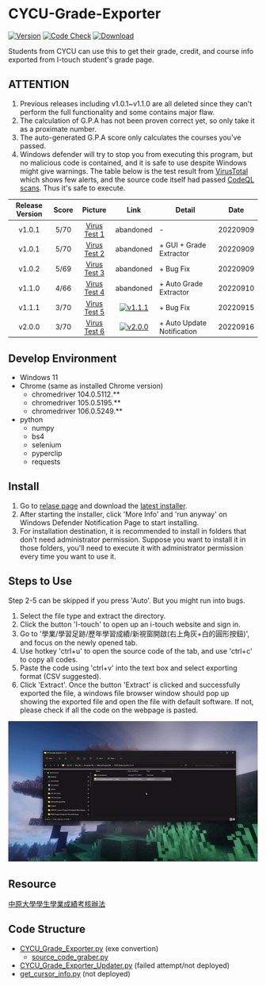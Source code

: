 # CYCU-Grade-Exporter

[![Version](https://img.shields.io/github/v/release/belongtothenight/CYCU-Grade-Exporter)](https://github.com/belongtothenight/CYCU-Grade-Exporter/releases/latest) [![Code Check](https://img.shields.io/github/workflow/status/belongtothenight/CYCU-Grade-Exporter/CodeQL)](https://github.com/belongtothenight/CYCU-Grade-Exporter/actions) [![Download](https://img.shields.io/github/downloads/belongtothenight/CYCU-Grade-Exporter/total)](https://github.com/belongtothenight/CYCU-Grade-Exporter/releases)

Students from CYCU can use this to get their grade, credit, and course info exported from I-touch student's grade page.

## ATTENTION

1. Previous releases including v1.0.1~v1.1.0 are all deleted since they can't perform the full functionality and some contains major flaw.
2. The calculation of G.P.A has not been proven correct yet, so only take it as a proximate number.
3. The auto-generated G.P.A score only calculates the courses you've passed.
4. Windows defender will try to stop you from executing this program, but no malicious code is contained, and it is safe to use despite Windows might give warnings. The table below is the test result from [VirusTotal](https://www.virustotal.com/gui/home/upload) which shows few alerts, and the source code itself had passed [CodeQL scans](https://github.com/belongtothenight/CYCU-Grade-Exporter/actions). Thus it's safe to execute.

| Release Version | Score |                                                   Picture                                                   |                                                                                        Link                                                                                         | Detail                     | Date     |
| :-------------: | :---: | :---------------------------------------------------------------------------------------------------------: | :---------------------------------------------------------------------------------------------------------------------------------------------------------------------------------: | -------------------------- | -------- |
|     v1.0.1      | 5/70  | [Virus Test 1](https://github.com/belongtothenight/CYCU-Grade-Exporter/blob/main/virustest/virustotal1.png) |                                                                                      abandoned                                                                                      | -                          | 20220909 |
|     v1.0.1      | 5/70  | [Virus Test 2](https://github.com/belongtothenight/CYCU-Grade-Exporter/blob/main/virustest/virustotal2.png) |                                                                                      abandoned                                                                                      | + GUI + Grade Extractor    | 20220909 |
|     v1.0.2      | 5/69  | [Virus Test 3](https://github.com/belongtothenight/CYCU-Grade-Exporter/blob/main/virustest/virustotal3.png) |                                                                                      abandoned                                                                                      | + Bug Fix                  | 20220909 |
|     v1.1.0      | 4/66  | [Virus Test 4](https://github.com/belongtothenight/CYCU-Grade-Exporter/blob/main/virustest/virustotal4.png) |                                                                                      abandoned                                                                                      | + Auto Grade Extractor     | 20220910 |
|     v1.1.1      | 3/70  | [Virus Test 5](https://github.com/belongtothenight/CYCU-Grade-Exporter/blob/main/virustest/virustotal5.png) | [![v1.1.1](https://img.shields.io/github/downloads/belongtothenight/CYCU-Grade-Exporter/v1.1.1/total)](https://github.com/belongtothenight/CYCU-Grade-Exporter/releases/tag/v1.1.1) | + Bug Fix                  | 20220915 |
|     v2.0.0      | 3/70  | [Virus Test 6](https://github.com/belongtothenight/CYCU-Grade-Exporter/blob/main/virustest/virustotal6.png) | [![v2.0.0](https://img.shields.io/github/downloads/belongtothenight/CYCU-Grade-Exporter/v2.0.0/total)](https://github.com/belongtothenight/CYCU-Grade-Exporter/releases/tag/v2.0.0) | + Auto Update Notification | 20220916 |

## Develop Environment

- Windows 11
- Chrome (same as installed Chrome version)
  - chromedriver 104.0.5112.**
  - chromedriver 105.0.5195.**
  - chromedriver 106.0.5249.**
- python
  - numpy
  - bs4
  - selenium
  - pyperclip
  - requests

## Install

1. Go to [relase page](https://github.com/belongtothenight/CYCU-Grade-Exporter/releases/) and download the [latest installer](https://github.com/belongtothenight/CYCU-Grade-Exporter/releases/latest).
2. After starting the installer, click 'More Info' and 'run anyway' on Windows Defender Notification Page to start installing.
3. For installation destination, it is recommended to install in folders that don't need administrator permission. Suppose you want to install it in those folders, you'll need to execute it with administrator permission every time you want to use it.

## Steps to Use

Step 2-5 can be skipped if you press 'Auto'. But you might run into bugs.

1. Select the file type and extract the directory.
2. Click the button 'I-touch' to open up an i-touch website and sign in.
3. Go to '學業/學習足跡/歷年學習成績/新視窗開啟(右上角灰+白的圓形按鈕)', and focus on the newly opened tab.
4. Use hotkey 'ctrl+u' to open the source code of the tab, and use 'ctrl+c' to copy all codes.
5. Paste the code using 'ctrl+v' into the text box and select exporting format (CSV suggested).
6. Click 'Extract'.
Once the button 'Extract' is clicked and successfully exported the file, a windows file browser window should pop up showing the exported file and open the file with default software. If not, please check if all the code on the webpage is pasted.

![Tutorial Video](https://github.com/belongtothenight/CYCU-Grade-Exporter/blob/main/video/tutorial.gif)

## Resource

[中原大學學生學業成績考核辦法](https://tdpba.cycu.edu.tw/wp-content/uploads/%E4%B8%AD%E5%8E%9F%E5%A4%A7%E5%AD%B8%E5%AD%B8%E7%94%9F%E5%AD%B8%E6%A5%AD%E6%88%90%E7%B8%BE%E8%80%83%E6%A0%B8%E8%BE%A6%E6%B3%95.pdf)

## Code Structure

- [CYCU_Grade_Exporter.py](https://github.com/belongtothenight/CYCU-Grade-Exporter/blob/main/src/CYCU_Grade_Exporter.py) (exe convertion)
  - [source_code_graber.py](https://github.com/belongtothenight/CYCU-Grade-Exporter/blob/main/src/source_code_graber.py)
- [CYCU_Grade_Exporter_Updater.py](https://github.com/belongtothenight/CYCU-Grade-Exporter/blob/main/src/CYCU_Grade_Exporter_Updater.py) (failed attempt/not deployed)
- [get_cursor_info.py](https://github.com/belongtothenight/CYCU-Grade-Exporter/blob/main/src/get_cursor_info.py) (not deployed)
